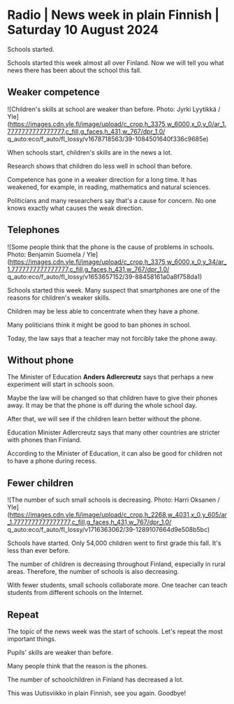 # Radio \| News week in plain Finnish \| Saturday 10 August 2024

Schools started.

Schools started this week almost all over Finland. Now we will tell you what news there has been about the school this fall.

## Weaker competence

![Children's skills at school are weaker than before. Photo: Jyrki Lyytikkä / Yle](https://images.cdn.yle.fi/image/upload/c_crop,h_3375,w_6000,x_0,y_0/ar_1.7777777777777777,c_fill,g_faces,h_431,w_767/dpr_1.0/ q_auto:eco/f_auto/fl_lossy/v1678718563/39-1084501640f336c9685e)

When schools start, children's skills are in the news a lot.

Research shows that children do less well in school than before.

Competence has gone in a weaker direction for a long time. It has weakened, for example, in reading, mathematics and natural sciences.

Politicians and many researchers say that's a cause for concern. No one knows exactly what causes the weak direction.

## Telephones

![Some people think that the phone is the cause of problems in schools. Photo: Benjamin Suomela / Yle](https://images.cdn.yle.fi/image/upload/c_crop,h_3375,w_6000,x_0,y_34/ar_1.7777777777777777,c_fill,g_faces,h_431,w_767/dpr_1.0/ q_auto:eco/f_auto/fl_lossy/v1653657152/39-88458161a0a8f758da1)

Schools started this week. Many suspect that smartphones are one of the reasons for children's weaker skills.

Children may be less able to concentrate when they have a phone.

Many politicians think it might be good to ban phones in school.

Today, the law says that a teacher may not forcibly take the phone away.

## Without phone

The Minister of Education **Anders Adlercreutz** says that perhaps a new experiment will start in schools soon.

Maybe the law will be changed so that children have to give their phones away. It may be that the phone is off during the whole school day.

After that, we will see if the children learn better without the phone.

Education Minister Adlercreutz says that many other countries are stricter with phones than Finland.

According to the Minister of Education, it can also be good for children not to have a phone during recess.

## Fewer children

![The number of such small schools is decreasing. Photo: Harri Oksanen / Yle](https://images.cdn.yle.fi/image/upload/c_crop,h_2268,w_4031,x_0,y_605/ar_1.7777777777777777,c_fill,g_faces,h_431,w_767/dpr_1.0/ q_auto:eco/f_auto/fl_lossy/v1716363062/39-1289107664d9e508b5bc)

Schools have started. Only 54,000 children went to first grade this fall. It's less than ever before.

The number of children is decreasing throughout Finland, especially in rural areas. Therefore, the number of schools is also decreasing.

With fewer students, small schools collaborate more. One teacher can teach students from different schools on the Internet.

## Repeat

The topic of the news week was the start of schools. Let's repeat the most important things.

Pupils' skills are weaker than before.

Many people think that the reason is the phones.

The number of schoolchildren in Finland has decreased a lot.

This was Uutisviikko in plain Finnish, see you again. Goodbye!

